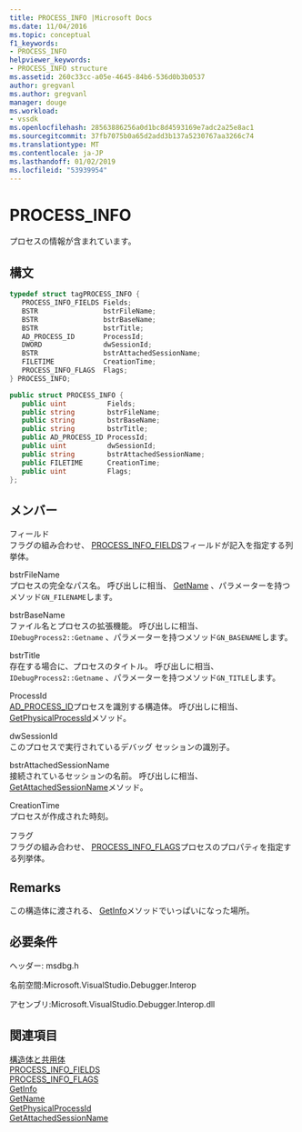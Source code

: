 ```yaml
---
title: PROCESS_INFO |Microsoft Docs
ms.date: 11/04/2016
ms.topic: conceptual
f1_keywords:
- PROCESS_INFO
helpviewer_keywords:
- PROCESS_INFO structure
ms.assetid: 260c33cc-a05e-4645-84b6-536d0b3b0537
author: gregvanl
ms.author: gregvanl
manager: douge
ms.workload:
- vssdk
ms.openlocfilehash: 28563886256a0d1bc8d4593169e7adc2a25e8ac1
ms.sourcegitcommit: 37fb7075b0a65d2add3b137a5230767aa3266c74
ms.translationtype: MT
ms.contentlocale: ja-JP
ms.lasthandoff: 01/02/2019
ms.locfileid: "53939954"
---
```

# <a name="processinfo"></a>PROCESS_INFO
プロセスの情報が含まれています。  
  
## <a name="syntax"></a>構文  
  
```cpp  
typedef struct tagPROCESS_INFO {   
   PROCESS_INFO_FIELDS Fields;  
   BSTR                bstrFileName;  
   BSTR                bstrBaseName;  
   BSTR                bstrTitle;  
   AD_PROCESS_ID       ProcessId;  
   DWORD               dwSessionId;  
   BSTR                bstrAttachedSessionName;  
   FILETIME            CreationTime;  
   PROCESS_INFO_FLAGS  Flags;  
} PROCESS_INFO;  
```  
  
```csharp  
public struct PROCESS_INFO {   
   public uint          Fields;  
   public string        bstrFileName;  
   public string        bstrBaseName;  
   public string        bstrTitle;  
   public AD_PROCESS_ID ProcessId;  
   public uint          dwSessionId;  
   public string        bstrAttachedSessionName;  
   public FILETIME      CreationTime;  
   public uint          Flags;  
};  
```  
  
## <a name="members"></a>メンバー  
 フィールド  
 フラグの組み合わせ、 [PROCESS_INFO_FIELDS](../../../extensibility/debugger/reference/process-info-fields.md)フィールドが記入を指定する列挙体。  
  
 bstrFileName  
 プロセスの完全なパス名。 呼び出しに相当、 [GetName](../../../extensibility/debugger/reference/idebugprocess2-getname.md) 、パラメーターを持つメソッド`GN_FILENAME`します。  
  
 bstrBaseName  
 ファイル名とプロセスの拡張機能。 呼び出しに相当、 `IDebugProcess2::Getname` 、パラメーターを持つメソッド`GN_BASENAME`します。  
  
 bstrTitle  
 存在する場合に、プロセスのタイトル。 呼び出しに相当、 `IDebugProcess2::Getname` 、パラメーターを持つメソッド`GN_TITLE`します。  
  
 ProcessId  
 [AD_PROCESS_ID](../../../extensibility/debugger/reference/ad-process-id.md)プロセスを識別する構造体。 呼び出しに相当、 [GetPhysicalProcessId](../../../extensibility/debugger/reference/idebugprocess2-getphysicalprocessid.md)メソッド。  
  
 dwSessionId  
 このプロセスで実行されているデバッグ セッションの識別子。  
  
 bstrAttachedSessionName  
 接続されているセッションの名前。 呼び出しに相当、 [GetAttachedSessionName](../../../extensibility/debugger/reference/idebugprocess2-getattachedsessionname.md)メソッド。  
  
 CreationTime  
 プロセスが作成された時刻。  
  
 フラグ  
 フラグの組み合わせ、 [PROCESS_INFO_FLAGS](../../../extensibility/debugger/reference/process-info-flags.md)プロセスのプロパティを指定する列挙体。  
  
## <a name="remarks"></a>Remarks  
 この構造体に渡される、 [GetInfo](../../../extensibility/debugger/reference/idebugprocess2-getinfo.md)メソッドでいっぱいになった場所。  
  
## <a name="requirements"></a>必要条件  
 ヘッダー: msdbg.h  
  
 名前空間:Microsoft.VisualStudio.Debugger.Interop  
  
 アセンブリ:Microsoft.VisualStudio.Debugger.Interop.dll  
  
## <a name="see-also"></a>関連項目  
 [構造体と共用体](../../../extensibility/debugger/reference/structures-and-unions.md)   
 [PROCESS_INFO_FIELDS](../../../extensibility/debugger/reference/process-info-fields.md)   
 [PROCESS_INFO_FLAGS](../../../extensibility/debugger/reference/process-info-flags.md)   
 [GetInfo](../../../extensibility/debugger/reference/idebugprocess2-getinfo.md)   
 [GetName](../../../extensibility/debugger/reference/idebugprocess2-getname.md)   
 [GetPhysicalProcessId](../../../extensibility/debugger/reference/idebugprocess2-getphysicalprocessid.md)   
 [GetAttachedSessionName](../../../extensibility/debugger/reference/idebugprocess2-getattachedsessionname.md)